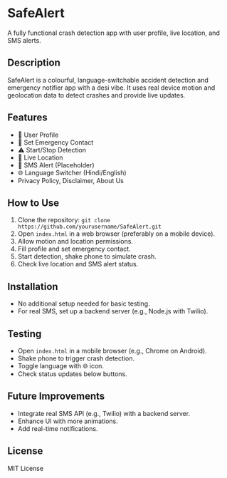 # SafeAlert
A fully functional crash detection app with user profile, live location, and SMS alerts.

## Description
SafeAlert is a colourful, language-switchable accident detection and emergency notifier app with a desi vibe. It uses real device motion and geolocation data to detect crashes and provide live updates.

## Features
- 👤 User Profile
- 🚨 Set Emergency Contact
- ⚠️ Start/Stop Detection
- 📍 Live Location
- 💬 SMS Alert (Placeholder)
- 🌐 Language Switcher (Hindi/English)
- Privacy Policy, Disclaimer, About Us

## How to Use
1. Clone the repository: `git clone https://github.com/yourusername/SafeAlert.git`
2. Open `index.html` in a web browser (preferably on a mobile device).
3. Allow motion and location permissions.
4. Fill profile and set emergency contact.
5. Start detection, shake phone to simulate crash.
6. Check live location and SMS alert status.

## Installation
- No additional setup needed for basic testing.
- For real SMS, set up a backend server (e.g., Node.js with Twilio).

## Testing
- Open `index.html` in a mobile browser (e.g., Chrome on Android).
- Shake phone to trigger crash detection.
- Toggle language with 🌐 icon.
- Check status updates below buttons.

## Future Improvements
- Integrate real SMS API (e.g., Twilio) with a backend server.
- Enhance UI with more animations.
- Add real-time notifications.

## License
MIT License

